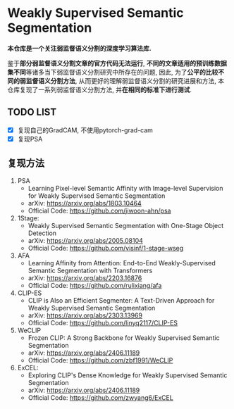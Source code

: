 # Weakly Supervised Semantic Segmentation

**本仓库是一个关注弱监督语义分割的深度学习算法库.**

鉴于**部分弱监督语义分割文章的官方代码无法运行**, **不同的文章适用的预训练数据集不同**等诸多当下弱监督语义分割研究中所存在的问题, 因此, 为了**公平的比较不同的弱监督语义分割方法**, 从而更好的理解弱监督语义分割的研究进展和方法, 本仓库复现了一系列弱监督语义分割方法, 并**在相同的标准下进行测试**.

## TODO LIST

- [x] 复现自己的GradCAM, 不使用pytorch-grad-cam
- [x] 复现PSA

## 复现方法

1. PSA 
    - Learning Pixel-level Semantic Affinity with Image-level Supervision for Weakly Supervised Semantic Segmentation
    - arXiv: https://arxiv.org/abs/1803.10464
    - Official Code: https://github.com/jiwoon-ahn/psa
2. 1Stage:
    - Weakly Supervised Semantic Segmentation with One-Stage Object Detection
    - arXiv: https://arxiv.org/abs/2005.08104
    - Official Code: https://github.com/visinf/1-stage-wseg
2. AFA
    - Learning Affinity from Attention: End-to-End Weakly-Supervised Semantic Segmentation with Transformers
    - arXiv: https://arxiv.org/abs/2203.16876
    - Official Code: https://github.com/rulixiang/afa
3. CLIP-ES
    - CLIP is Also an Efficient Segmenter: A Text-Driven Approach for Weakly Supervised Semantic Segmentation
    - arXiv: https://arxiv.org/abs/2303.13969
    - Official Code: https://github.com/linyq2117/CLIP-ES
4. WeCLIP
    - Frozen CLIP: A Strong Backbone for Weakly Supervised Semantic Segmentation
    - arXiv: https://arxiv.org/abs/2406.11189
    - Official Code: https://github.com/zbf1991/WeCLIP
5. ExCEL:
    - Exploring CLIP's Dense Knowledge for Weakly Supervised Semantic Segmentation
    - arXiv: https://arxiv.org/abs/2406.11189
    - Official Code: https://github.com/zwyang6/ExCEL

